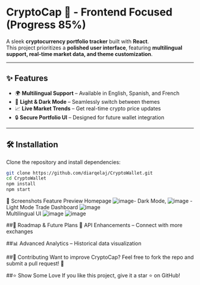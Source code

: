 # CryptoCap 🚀 - Frontend Focused (Progress 85%)

A sleek **cryptocurrency portfolio tracker** built with **React**.  
This project prioritizes a **polished user interface**, featuring **multilingual support, real-time market data, and theme customization**.

---

## ✨ Features
- 🌍 **Multilingual Support** – Available in English, Spanish, and French  
- 🎨 **Light & Dark Mode** – Seamlessly switch between themes  
- 📈 **Live Market Trends** – Get real-time crypto price updates  
- 🔒 **Secure Portfolio UI** – Designed for future wallet integration  

---

## 🛠 Installation  
Clone the repository and install dependencies:  
```sh
git clone https://github.com/diarqelaj/CryptoWallet.git
cd CryptoWallet
npm install
npm start
```
📸 Screenshots
Feature	Preview 
Homepage	![image](https://github.com/user-attachments/assets/a8ecf5e6-1d1b-40a5-bf18-3b49e56aa3c5)- Dark Mode, ![image](https://github.com/user-attachments/assets/ab4c3723-3377-490a-8b9e-32280e882bf5) - Light Mode
Trade Dashboard	![image](https://github.com/user-attachments/assets/bf4f8aa7-7649-4f82-b6ad-e3628c84f0ba)	
Multilingual UI	![image](https://github.com/user-attachments/assets/91c7534a-991b-4d1c-a98e-9353f63ef9fe) ![image](https://github.com/user-attachments/assets/5856736e-61f3-41a6-b5f6-fad4c5442c97)




##🚀 Roadmap & Future Plans
🔗 API Enhancements – Connect with more exchanges

##📊 Advanced Analytics – Historical data visualization


##🤝 Contributing
Want to improve CryptoCap? Feel free to fork the repo and submit a pull request! 🚀

##⭐ Show Some Love
If you like this project, give it a star ⭐ on GitHub!
